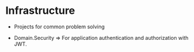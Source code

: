 # Infrastructure
- Projects for common problem solving

- Domain.Security => For application authentication and authorization with JWT.

